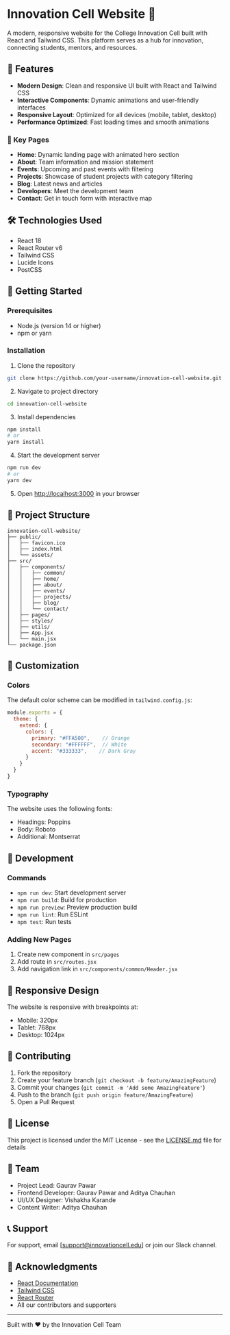# Innovation Cell Website 🚀

A modern, responsive website for the College Innovation Cell built with React and Tailwind CSS. This platform serves as a hub for innovation, connecting students, mentors, and resources.

## 🌟 Features

- **Modern Design**: Clean and responsive UI built with React and Tailwind CSS
- **Interactive Components**: Dynamic animations and user-friendly interfaces
- **Responsive Layout**: Optimized for all devices (mobile, tablet, desktop)
- **Performance Optimized**: Fast loading times and smooth animations

### 📱 Key Pages

- **Home**: Dynamic landing page with animated hero section
- **About**: Team information and mission statement
- **Events**: Upcoming and past events with filtering
- **Projects**: Showcase of student projects with category filtering
- **Blog**: Latest news and articles
- **Developers**: Meet the development team
- **Contact**: Get in touch form with interactive map

## 🛠️ Technologies Used

- React 18
- React Router v6
- Tailwind CSS
- Lucide Icons
- PostCSS

## 🚀 Getting Started

### Prerequisites

- Node.js (version 14 or higher)
- npm or yarn

### Installation

1. Clone the repository
```bash
git clone https://github.com/your-username/innovation-cell-website.git
```

2. Navigate to project directory
```bash
cd innovation-cell-website
```

3. Install dependencies
```bash
npm install
# or
yarn install
```

4. Start the development server
```bash
npm run dev
# or
yarn dev
```

5. Open [http://localhost:3000](http://localhost:3000) in your browser

## 📁 Project Structure

```
innovation-cell-website/
├── public/
│   ├── favicon.ico
│   ├── index.html
│   └── assets/
├── src/
│   ├── components/
│   │   ├── common/
│   │   ├── home/
│   │   ├── about/
│   │   ├── events/
│   │   ├── projects/
│   │   ├── blog/
│   │   └── contact/
│   ├── pages/
│   ├── styles/
│   ├── utils/
│   ├── App.jsx
│   └── main.jsx
└── package.json
```

## 🎨 Customization

### Colors

The default color scheme can be modified in `tailwind.config.js`:

```javascript
module.exports = {
  theme: {
    extend: {
      colors: {
        primary: "#FFA500",    // Orange
        secondary: "#FFFFFF",  // White
        accent: "#333333",    // Dark Gray
      }
    }
  }
}
```

### Typography

The website uses the following fonts:
- Headings: Poppins
- Body: Roboto
- Additional: Montserrat

## 🔧 Development

### Commands

- `npm run dev`: Start development server
- `npm run build`: Build for production
- `npm run preview`: Preview production build
- `npm run lint`: Run ESLint
- `npm test`: Run tests

### Adding New Pages

1. Create new component in `src/pages`
2. Add route in `src/routes.jsx`
3. Add navigation link in `src/components/common/Header.jsx`

## 📱 Responsive Design

The website is responsive with breakpoints at:
- Mobile: 320px
- Tablet: 768px
- Desktop: 1024px

## 🤝 Contributing

1. Fork the repository
2. Create your feature branch (`git checkout -b feature/AmazingFeature`)
3. Commit your changes (`git commit -m 'Add some AmazingFeature'`)
4. Push to the branch (`git push origin feature/AmazingFeature`)
5. Open a Pull Request

## 📄 License

This project is licensed under the MIT License - see the [LICENSE.md](LICENSE.md) file for details

## 👥 Team

- Project Lead: Gaurav Pawar
- Frontend Developer: Gaurav Pawar and Aditya Chauhan
- UI/UX Designer: Vishakha Karande
- Content Writer: Aditya Chauhan

## 📞 Support

For support, email [support@innovationcell.edu] or join our Slack channel.

## 🙏 Acknowledgments

- [React Documentation](https://reactjs.org/)
- [Tailwind CSS](https://tailwindcss.com/)
- [React Router](https://reactrouter.com/)
- All our contributors and supporters

---

Built with ❤️ by the Innovation Cell Team